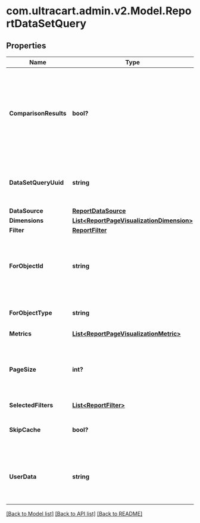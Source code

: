 # com.ultracart.admin.v2.Model.ReportDataSetQuery
## Properties

Name | Type | Description | Notes
------------ | ------------- | ------------- | -------------
**ComparisonResults** | **bool?** | True if a date range filter is provided with comparison date ranges and two results should be returned for the query. | [optional] 
**DataSetQueryUuid** | **string** | A unique identifier assigned to the data set query that is returned. | [optional] 
**DataSource** | [**ReportDataSource**](ReportDataSource.md) |  | [optional] 
**Dimensions** | [**List&lt;ReportPageVisualizationDimension&gt;**](ReportPageVisualizationDimension.md) |  | [optional] 
**Filter** | [**ReportFilter**](ReportFilter.md) |  | [optional] 
**ForObjectId** | **string** | An identifier that can be used to help match up the returned data set | [optional] 
**ForObjectType** | **string** | The type of object this data set is for | [optional] 
**Metrics** | [**List&lt;ReportPageVisualizationMetric&gt;**](ReportPageVisualizationMetric.md) |  | [optional] 
**PageSize** | **int?** | Result set page size.  The default value is 200 records.  Max is 10000. | [optional] 
**SelectedFilters** | [**List&lt;ReportFilter&gt;**](ReportFilter.md) |  | [optional] 
**SkipCache** | **bool?** | True if the 15 minute cache should be skipped. | [optional] 
**UserData** | **string** | Any other data that needs to be returned with the response to help the UI | [optional] 


[[Back to Model list]](../README.md#documentation-for-models) [[Back to API list]](../README.md#documentation-for-api-endpoints) [[Back to README]](../README.md)

